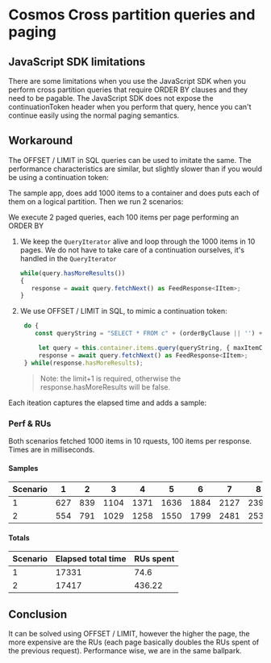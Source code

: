 # Cosmos Cross partition queries and paging

## JavaScript SDK limitations

There are some limitations when you use the JavaScript SDK when you perform cross partition queries that require ORDER BY clauses and they need to be pagable. The JavaScript SDK does not expose the continuationToken header when you perform that query, hence you can't continue easily using the normal paging semantics.

## Workaround

The OFFSET / LIMIT in SQL queries can be used to imitate the same. The performance characteristics are similar, but slightly slower than if you would be using a continuation token:

The sample app, does add 1000 items to a container and does puts each of them on a logical partition. Then we run 2 scenarios:

We execute 2 paged queries, each 100 items per page performing an ORDER BY

1. We keep the `QueryIterator` alive and loop through the 1000 items in 10 pages. We do not have to take care of a continuation ourselves, it's handled in the `QueryIterator`

   ```typescript
   while(query.hasMoreResults())
   {
      response = await query.fetchNext() as FeedResponse<IItem>;
   }
   ```

1. We use OFFSET / LIMIT in SQL, to mimic a continuation token:

   ```typescript
    do {
       const queryString = "SELECT * FROM c" + (orderByClause || '') + (` OFFSET ${totalFetched} LIMIT ${limit+1}`);

        let query = this.container.items.query(queryString, { maxItemCount: limit, });
        response = await query.fetchNext() as FeedResponse<IItem>;
    } while(response.hasMoreResults);
   ```

   >Note: the limit+1 is required, otherwise the response.hasMoreResults will be false.

Each iteation captures the elapsed time and adds a sample:

### Perf & RUs

Both scenarios fetched 1000 items in 10 rquests, 100 items per response. Times are in milliseconds.

#### Samples

|Scenario|1|2|3|4|5|6|7|8|9|10|
|-|-|-|-|-|-|-|-|-|-|-|
|1|627|839|1104|1371|1636|1884|2127|2393|2630|2720|
|2|554|791|1029|1258|1550|1799|2481|2532|2616|2807|

#### Totals

|Scenario|Elapsed total time|RUs spent|
|-|-|-|
|1|17331|74.6|
|2|17417|436.22|

## Conclusion

It can be solved using OFFSET / LIMIT, however the higher the page, the more expensive are the RUs (each page basically doubles the RUs spent of the previous request). Performance wise, we are in the same ballpark.
